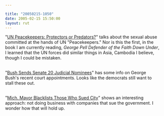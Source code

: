 ```yaml
---

title: "20050215-1050"
date: 2005-02-15 15:50:00
layout: rut
---
```


"<a href="http://www.freedomalliance.org/view_article.php?a_id=512">UN
Peacekeepers: Protectors or Predators?</a>" talks about the sexual
abuse committed at the hands of UN "Peacekeepers."  Nor is this
the first, in the book I am currently reading, <em>George Pell
Defender of the Faith Down Under</em>, I learned that the UN forces
did similar things in Asia, Cambodia I believe, though I could
be mistaken.<br  /><br  />

"<a href="http://news.findlaw.com/ap_stories/a/w/1151/2-14-2005/20050214144503_06.html">Bush
Sends Senate 20 Judicial Nominees</a>" has some info on George
Bush's recent court appointments.  Looks like the democrats still
want to stall these out.<br  /><br  />

"<a href="http://news.findlaw.com/ap_stories/other/1110/2-14-2005/20050214090009_22.html">Mich.
Mayor Blacklists Those Who Sued City</a>" shows an interesting
approach: not doing business with companies that sue the government.
I wonder how that will hold up.

